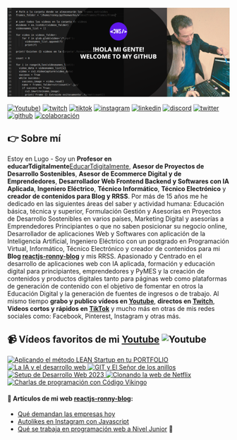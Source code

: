![Header](https://github.com/ronnynations21/ronnynations21/blob/main/Welcome_to_my_github.png)

[![Youtube](https://img.shields.io/static/v1?label=&message=youtube&color=FF0000&logo=youtube&logoColor=white&style=for-the-badge)](https://www.youtube.com/channel/UCMWsNqg2avxv4-OWbNDlWgw))
[![twitch](https://img.shields.io/static/v1?label=&message=twitch&color=6441a5&logo=twitch&logoColor=white&style=for-the-badge)](https://twitch.tv/ronnydiazlop)
[![tiktok](https://img.shields.io/static/v1?label=&message=tiktok&color=ff0050&logo=tiktok&logoColor=white&style=for-the-badge)](https://www.tiktok.com/@ronnydiazlop?)
[![instagram](https://img.shields.io/static/v1?label=&message=instagram&color=5B51D8&logo=instagram&logoColor=white&style=for-the-badge)](https://instagram.com/ronnydiazlop)
[![linkedin](https://img.shields.io/static/v1?label=&message=linkedin&color=0e76a8&logo=linkedin&logoColor=white&style=for-the-badge)](https://www.linkedin.com/in/ronnydiazlopez)
[![discord](https://img.shields.io/static/v1?label=&message=discord&color=7289da&logo=discord&logoColor=white&style=for-the-badge)](https://discord.com/users/ronnynations21#4872)
[![twitter](https://img.shields.io/static/v1?label=&message=twitter&color=1DA1F2&logo=twitter&logoColor=white&style=for-the-badge)](https://twitter.com/ronnydiazlop)
[![github](https://img.shields.io/static/v1?label=&message=github&color=171515&logo=github&logoColor=white&style=for-the-badge)](https://github.com/ronnynations21)
[![colaboración](https://img.shields.io/static/v1?label=&message=MIS%20CURSOS&color=blue&logo=teach&logoColor=white&style=for-the-badge)](http://colaboracion.ronnynations21)


## 👉 Sobre mí

Estoy en Lugo - Soy un **Profesor en educarTdigitalmente**[EducarTdigitalmente](https://educartdigitalmente.netlify.app), **Asesor de Proyectos de Desarrollo Sostenibles**, **Asesor de Ecommerce Digital y de Emprendedores**, **Desarrollador Web Frontend Backend y Softwares con IA Aplicada**, **Ingeniero Eléctrico**, **Técnico Informático**, **Técnico Electrónico** y **creador de contenidos para Blog y RRSS**. Por más de 15 años me he dedicado en las siguientes áreas del saber y actividad humana: Educación básica, técnica y superior, Formulación Gestión y Asesorías en Proyectos de Desarrollo Sostenibles en varios países, Marketing Digital y asesorías a Emprendedores Principiantes o que no saben posicionar su negocio online, Desarrollador de aplicaciones Web y Softwares con aplicación de la Inteligencia Artificial, Ingeniero Eléctrico con un postgrado en Programación Virtual, Informático, Técnico Electrónico y creador de contenidos para mi **Blog [reactjs-ronny-blog](https://reactjs-ronny-blog.netlify.app)**  y mis RRSS.
Apasionado y Centrado en el desarrollo de aplicaciones web con IA aplicada, formación y educación digital para principiantes, emprendedores y PyMES y la creación de contenidos y productos digitales tanto para páginas web como plataformas de generación de contenido con el objetivo de fomentar en otros la Educación Digital y la generación de fuentes de ingresos o de trabajo.
Al mismo tiempo **grabo y publico vídeos en [Youtube](https://youtube.com/ronnydiazlop?sub_confirmation=1)**, **directos en [Twitch](https://twitch.tv/ronnydiazlop)**, **Videos cortos y rápidos en [TikTok](http://tiktok.com/@ronnydiazlop)** y mucho más en otras de mis redes sociales como: Facebook, Pinterest, Instagram y otras más.

## 📹 Vídeos favoritos de mi [Youtube](https://www.youtube.com/channel/UCMWsNqg2avxv4-OWbNDlWgw) ![Youtube](https://img.shields.io/youtube/channel/subscribers/UCMWsNqg2avxv4-OWbNDlWgw?style=social)
<a href='https://www.youtube.com/watch?v=jfffffffqCe4hTs' title="Aplicando el método LEAN Startup en tu PORTFOLIO - ver en Youtube" target='_blank'>
  <img width='32%'  src='https://i3.ytimg.com/vi/j6RffffCe4hTs/maxresdefault.jpg' alt='Aplicando el método LEAN Startup en tu PORTFOLIO' />
</a>
<a href='https://www.youtube.com/watch?v=1hDGffffqM' title="La IA y el desarrollo web - ver en Youtube" target='_blank'>
  <img width='32%'  src='https://i3.ytimg.com/vi/1hcccccM/maxresdefault.jpg' alt='La IA y el desarrollo web' />
</a>
<a href='https://www.youtube.com/watch?v=GddddbOs' title="GIT y El Señor de los anillos - ver en Youtube" target='_blank'>
  <img width='32%' src='https://img.youtube.com/vi/GC_Vddddds/maxresdefault.jpg' alt='GIT y El Señor de los anillos' />
</a>
<a href='https://www.youtube.com/watch?v=-cggggg' title="Setup de Desarrollo Web 2023 - ver en Youtube" target='_blank'>
  <img width='32%' src='https://img.youtube.com/vi/-chk3tKggggggg/maxresdefault.jpg' alt='Setup de Desarrollo Web 2023' />
</a>
<a href='https://www.youtube.com/watch?v=WCUjjjjjj8' title="Clonando la web de Netflix - ver en Youtube" target='_blank'>
  <img width='32%' src='https://i3.ytimg.com/vi/WCUASjjjjjjjj8/maxresdefault.jpg' alt='Clonando la web de Netflix' />
</a>
<a href='https://www.youtube.com/watch?v=P5eeeeeees' title="Charlas de programación con Código Vikingo - ver en Youtube" target='_blank'>
  <img width='32%' src='https://i3.ytimg.com/vi/P51Peeeeeeees/maxresdefault.jpg' alt='Charlas de programación con Código Vikingo' />
</a>


#### 📝 Artículos de mi web [reactjs-ronny-blog](https://reactjs-ronny-blog.netlify.app):
- [Qué demandan las empresas hoy](https://reactjs-ronny-blog.netlify.app/que-demandan-las-empresas-hoy/)
- [Autolikes en Instagram con Javascript](https://reactjs-ronny-blog.netlify.app/autolikes-en-instagram-con-javascript/)
- [Qué se trabaja en programación web a Nivel Junior](https://reactjs-ronny-blog.netlify.app/que-se-trabaja-en-programacion-web-a-nivel-Junior/)
👋


